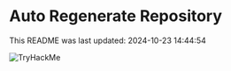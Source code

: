 # Auto Regenerate Repository

This README was last updated: 2024-10-23 14:44:54

 ![TryHackMe](https://tryhackme.com/badge/533634)
